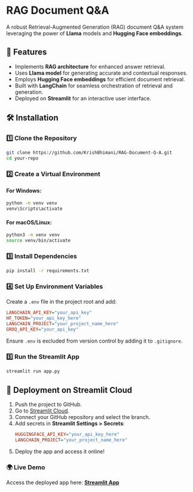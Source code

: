 # RAG Document Q&A

A robust Retrieval-Augmented Generation (RAG) document Q&A system leveraging the power of **Llama** models and **Hugging Face embeddings**.

## 🚀 Features

- Implements **RAG architecture** for enhanced answer retrieval.
- Uses **Llama model** for generating accurate and contextual responses.
- Employs **Hugging Face embeddings** for efficient document retrieval.
- Built with **LangChain** for seamless orchestration of retrieval and generation.
- Deployed on **Streamlit** for an interactive user interface.

## 🛠️ Installation

### 1️⃣ Clone the Repository

```sh
git clone https://github.com/KrishBhimani/RAG-Document-Q-A.git
cd your-repo
```

### 2️⃣ Create a Virtual Environment

#### For Windows:
```sh
python -m venv venv
venv\Scripts\activate
```

#### For macOS/Linux:
```sh
python3 -m venv venv
source venv/bin/activate
```

### 3️⃣ Install Dependencies

```sh
pip install -r requirements.txt
```

### 4️⃣ Set Up Environment Variables

Create a `.env` file in the project root and add:

```ini
LANGCHAIN_API_KEY="your_api_key"
HF_TOKEN="your_api_key_here"
LANGCHAIN_PROJECT="your_project_name_here"
GROQ_API_KEY="your_api_key"
```

Ensure `.env` is excluded from version control by adding it to `.gitignore`.

### 5️⃣ Run the Streamlit App

```sh
streamlit run app.py
```

## 🚀 Deployment on Streamlit Cloud

1. Push the project to GitHub.
2. Go to [Streamlit Cloud](https://share.streamlit.io/).
3. Connect your GitHub repository and select the branch.
4. Add secrets in **Streamlit Settings > Secrets**:
   ```ini
   HUGGINGFACE_API_KEY="your_api_key_here"
   LANGCHAIN_PROJECT="your_project_name_here"
   ```
5. Deploy the app and access it online!

### 🌍 Live Demo

Access the deployed app here: **[Streamlit App](https://your-streamlit-app-link)**

